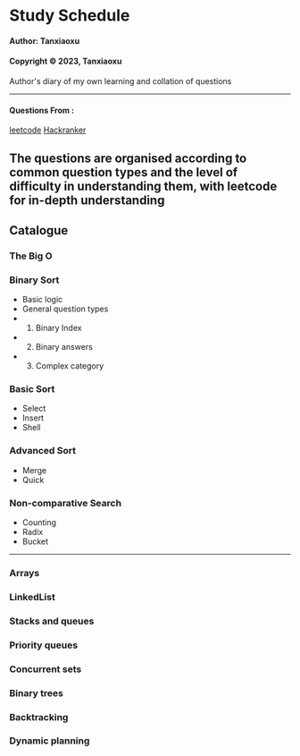 # Study Schedule

#### Author: Tanxiaoxu
#### Copyright © 2023, Tanxiaoxu

Author's diary of my own learning and collation of questions

---
#### Questions From :
[leetcode](https://leetcode.com/problemset/all/)
[Hackranker](https://www.hackerrank.com/)

The questions are organised according to common question types
and the level of difficulty in understanding them, with leetcode for in-depth understanding
-----

## Catalogue
### The Big O
### Binary Sort
- Basic logic
- General question types
- 1. Binary Index
- 2. Binary answers
- 3. Complex category
### Basic Sort
- Select
- Insert
- Shell
### Advanced Sort
- Merge
- Quick
### Non-comparative Search
- Counting
- Radix
- Bucket

-------
### Arrays
### LinkedList
### Stacks and queues
### Priority queues
### Concurrent sets
### Binary trees
### Backtracking
### Dynamic planning
